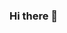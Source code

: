 ### Hi there 👋

<!--
**eeshwari-b/eeshwari-b** is a ✨ _special_ ✨ repository because its `README.md` (this file) appears on your GitHub profile.

Here are some ideas to get you started:

- 🔭 I’m currently working on Data Science projects portfolio
- 🌱 I’m currently learning Quant
- 👯 I’m looking to collaborate on projects
- 💬 Ask me about data science
- 📫 How to reach me: comment down
- ⚡ Fun fact: learning
-->
